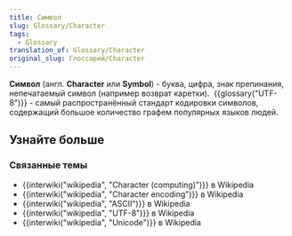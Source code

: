 ```yaml
---
title: Символ
slug: Glossary/Character
tags:
  - Glossary
translation_of: Glossary/Character
original_slug: Глоссарий/Character
---
```

**Символ** (англ. **Character** или **Symbol**) - буква, цифра, знак препинания, непечатаемый символ (например возврат каретки).  {{glossary("UTF-8")}} - самый распространённый стандарт кодировки символов, содержащий большое количество графем популярных языков людей.

## Узнайте больше

### Связанные темы

- {{interwiki("wikipedia", "Character (computing)")}} в Wikipedia
- {{interwiki("wikipedia", "Character encoding")}} в Wikipedia
- {{interwiki("wikipedia", "ASCII")}} в Wikipedia
- {{interwiki("wikipedia", "UTF-8")}} в Wikipedia
- {{interwiki("wikipedia", "Unicode")}} в Wikipedia
